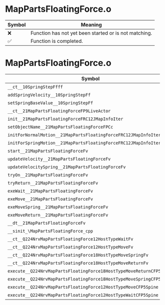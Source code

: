 # MapPartsFloatingForce.o
| Symbol | Meaning 
| ------------- | ------------- 
| :x: | Function has not yet been started or is not matching. 
| :white_check_mark: | Function is completed. 


# MapPartsFloatingForce.o
| Symbol | Decompiled? |
| ------------- | ------------- |
| `__ct__10SpringStepFfff` | :white_check_mark: |
| `addSpringVelocity__10SpringStepFf` | :white_check_mark: |
| `setSpringBaseValue__10SpringStepFf` | :white_check_mark: |
| `__ct__21MapPartsFloatingForceFP9LiveActor` | :white_check_mark: |
| `init__21MapPartsFloatingForceFRC12JMapInfoIter` | :white_check_mark: |
| `setObjectName__21MapPartsFloatingForceFPCc` | :white_check_mark: |
| `initForNormalMotion__21MapPartsFloatingForceFRC12JMapInfoIter` | :white_check_mark: |
| `initForSpringMotion__21MapPartsFloatingForceFRC12JMapInfoIter` | :white_check_mark: |
| `start__21MapPartsFloatingForceFv` | :x: |
| `updateVelocity__21MapPartsFloatingForceFv` | :white_check_mark: |
| `updateVelocitySpring__21MapPartsFloatingForceFv` | :x: |
| `tryOn__21MapPartsFloatingForceFv` | :white_check_mark: |
| `tryReturn__21MapPartsFloatingForceFv` | :white_check_mark: |
| `exeWait__21MapPartsFloatingForceFv` | :white_check_mark: |
| `exeMove__21MapPartsFloatingForceFv` | :x: |
| `exeMoveSpring__21MapPartsFloatingForceFv` | :white_check_mark: |
| `exeMoveReturn__21MapPartsFloatingForceFv` | :x: |
| `__dt__21MapPartsFloatingForceFv` | :white_check_mark: |
| `__sinit_\MapPartsFloatingForce_cpp` | :white_check_mark: |
| `__ct__Q224NrvMapPartsFloatingForce12HostTypeWaitFv` | :white_check_mark: |
| `__ct__Q224NrvMapPartsFloatingForce12HostTypeMoveFv` | :white_check_mark: |
| `__ct__Q224NrvMapPartsFloatingForce18HostTypeMoveSpringFv` | :white_check_mark: |
| `__ct__Q224NrvMapPartsFloatingForce18HostTypeMoveReturnFv` | :white_check_mark: |
| `execute__Q224NrvMapPartsFloatingForce18HostTypeMoveReturnCFP5Spine` | :white_check_mark: |
| `execute__Q224NrvMapPartsFloatingForce18HostTypeMoveSpringCFP5Spine` | :white_check_mark: |
| `execute__Q224NrvMapPartsFloatingForce12HostTypeMoveCFP5Spine` | :white_check_mark: |
| `execute__Q224NrvMapPartsFloatingForce12HostTypeWaitCFP5Spine` | :white_check_mark: |
